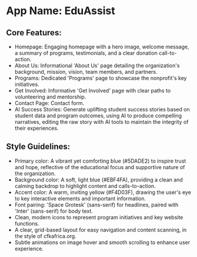 # **App Name**: EduAssist

## Core Features:

- Homepage: Engaging homepage with a hero image, welcome message, a summary of programs, testimonials, and a clear donation call-to-action.
- About Us: Informational 'About Us' page detailing the organization's background, mission, vision, team members, and partners.
- Programs: Dedicated 'Programs' page to showcase the nonprofit's key initiatives.
- Get Involved: Informative 'Get Involved' page with clear paths to volunteering and mentorship.
- Contact Page: Contact form.
- AI Success Stories: Generate uplifting student success stories based on student data and program outcomes, using AI to produce compelling narratives, editing the raw story with AI tools to maintain the integrity of their experiences.

## Style Guidelines:

- Primary color: A vibrant yet comforting blue (#5DADE2) to inspire trust and hope, reflective of the educational focus and supportive nature of the organization.
- Background color: A soft, light blue (#EBF4FA), providing a clean and calming backdrop to highlight content and calls-to-action.
- Accent color: A warm, inviting yellow (#F4D03F), drawing the user's eye to key interactive elements and important information.
- Font pairing: 'Space Grotesk' (sans-serif) for headlines, paired with 'Inter' (sans-serif) for body text.
- Clean, modern icons to represent program initiatives and key website functions.
- A clear, grid-based layout for easy navigation and content scanning, in the style of cfkafrica.org.
- Subtle animations on image hover and smooth scrolling to enhance user experience.